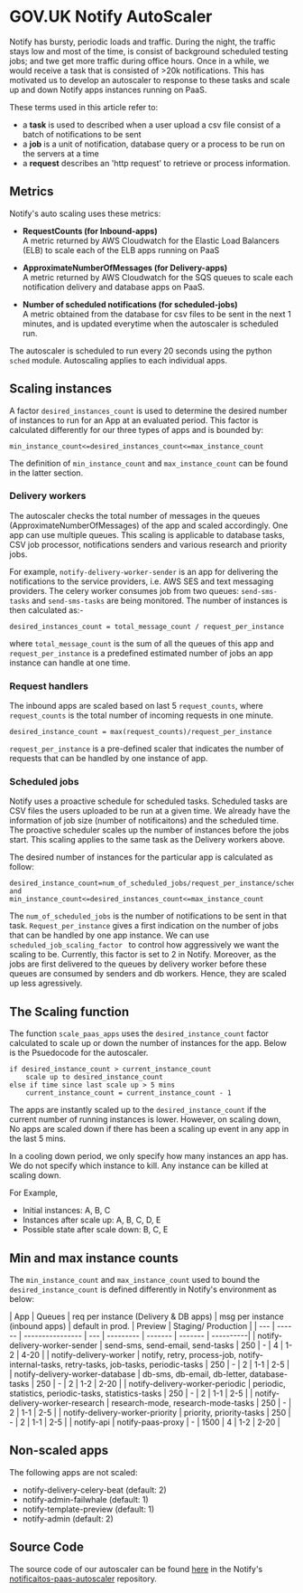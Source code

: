 # GOV.UK Notify AutoScaler
Notify has bursty, periodic loads and traffic. During the night, the traffic stays low and most of the time, is consist of background scheduled testing jobs; and twe get more traffic during office hours. Once in a while, we would receive a task that is consisted of >20k notifications. This has motivated us to develop an autoscaler to response to these tasks and scale up and down Notify apps instances running on PaaS. 

These terms used in this article refer to:

* a **task** is used to described when a user upload a csv file consist of a batch of notifications to be sent 
* a **job** is a unit of notification, database query or a process to be run on the servers at a time
* a **request** describes an 'http request' to retrieve or process information.  
 
## Metrics ##
Notify's auto scaling uses these metrics:

* **RequestCounts (for Inbound-apps)** <br>
A metric returned by AWS Cloudwatch for the Elastic Load Balancers (ELB) to scale each of the ELB apps running on PaaS

* **ApproximateNumberOfMessages (for Delivery-apps)** <br>
A metric returned by AWS Cloudwatch for the SQS queues to scale each notification delivery and database apps on PaaS.

* **Number of scheduled notifications (for scheduled-jobs)**<br>
A metric obtained from the database for csv files to be sent in the next 1 minutes, and is updated everytime when the autoscaler is scheduled run.

The autoscaler is scheduled to run every 20 seconds using the python ```sched``` module. Autoscaling applies to each individual apps. 


## Scaling instances ##
A factor `desired_instances_count` is used to determine the desired number of instances to run for an App at an evaluated period. This factor is calculated differently for our three types of apps and is bounded by:
 
`min_instance_count<=desired_instances_count<=max_instance_count`

The definition of `min_instance_count` and `max_instance_count` can be found in the latter section. 

### Delivery workers ###
The autoscaler checks the total number of messages in the queues (ApproximateNumberOfMessages) of the app and scaled accordingly. One app can use multiple queues. This scaling is applicable to database tasks, CSV job processor, notifications senders and various research and priority jobs. 

For example, 
```notify-delivery-worker-sender``` is an app for delivering the notifications to the service providers, i.e. AWS SES and text messaging providers. The celery worker consumes job from two queues: ```send-sms-tasks``` and ```send-sms-tasks``` are being monitored. The number of instances is then calculated as:-

```
desired_instances_count = total_message_count / request_per_instance
```
where `total_message_count` is the sum of all the queues of this app and `request_per_instance` is a predefined estimated number of jobs an app instance can handle at one time.

### Request handlers ##

The inbound apps are scaled based on last 5 `request_counts`, where `request_counts` is the total number of incoming requests in one minute.  

```
desired_instance_count = max(request_counts)/request_per_instance
```

`request_per_instance` is a pre-defined scaler that indicates the number of requests that can be handled by one instance of app. 


### Scheduled jobs ##
Notify uses a proactive schedule for scheduled tasks. Scheduled tasks are CSV files the users uploaded to be run at a given time. We already have the information of job size (number of notificaitons) and the scheduled time. The proactive scheduler scales up the number of instances before the jobs start. This scaling applies to the same task as the Delivery workers above. 

The desired number of instances for the particular app is calculated as follow:

```
desired_instance_count=num_of_scheduled_jobs/request_per_instance/scheduled_job_scaling_factor
and
min_instance_count<=desired_instances_count<=max_instance_count
```

The `num_of_scheduled_jobs` is the number of notifications to be sent in that task. `Request_per_instance` gives a first indication on the number of jobs that can be handled by one app instance. We can use `scheduled_job_scaling_factor ` to control how aggressively we want the scaling to be. Currently, this factor is set to 2 in Notify. Moreover, as the jobs are first delivered to the queues by delivery worker before these queues are consumed by senders and db workers. Hence, they are scaled up less agressively. 

## The Scaling function ##
The function `scale_paas_apps` uses the `desired_instance_count` factor calculated to scale up or down the number of instances for the app. Below is the Psuedocode for the autoscaler. 

```
if desired_instance_count > current_instance_count
	scale up to desired_instance_count
else if time since last scale up > 5 mins
	current_instance_count = current_instance_count - 1
```

The apps are instantly scaled up to the `desired_instance_count` if the current number of running instances is lower. However, on scaling down, No apps are scaled down if there has been a scaling up event in any app in the last 5 mins.  

In a cooling down period, we only specify how many instances an app has. We do not specify which instance to kill. Any instance can be killed at scaling down. 

For Example,

* Initial instances: A, B, C
* Instances after scale up: A, B, C, D, E
* Possible state after scale down: B, C, E

## Min and max instance counts ##
The `min_instance_count` and `max_instance_count` used to bound the `desired_instance_count` is defined differently in Notify's environment as below:

| App | Queues | req per instance  (Delivery & DB apps) | msg per instance (inbound apps) | default in prod. | Preview | Staging/ Production |
| --- | ------ | ---------------- | --- | --------- | ------- | ------- | ----------|
| notify-delivery-worker-sender | send-sms, send-email, send-tasks |  250 |    - | 4 | 1-2 | 4-20 |
| notify-delivery-worker | notify, retry, process-job, notify-internal-tasks, retry-tasks, job-tasks, periodic-tasks | 250 | - | 2 | 1-1 | 2-5 |
| notify-delivery-worker-database | db-sms, db-email, db-letter, database-tasks | 250 | - | 2 | 1-2 | 2-20 |
| notify-delivery-worker-periodic | periodic, statistics, periodic-tasks, statistics-tasks | 250 | - | 2 | 1-1 | 2-5 |
| notify-delivery-worker-research | research-mode, research-mode-tasks | 250 | - | 2 | 1-1 | 2-5 |
| notify-delivery-worker-priority | priority, priority-tasks | 250 | - | 2 | 1-1 | 2-5 |
| notify-api | notify-paas-proxy | - | 1500 | 4 | 1-2 | 2-20 |

## Non-scaled apps ##

The following apps are not scaled:

* notify-delivery-celery-beat (default: 2)
* notify-admin-failwhale (default: 1)
* notify-template-preview (default: 1)
* notify-admin (default: 2)


## Source Code

The source code of our autoscaler can be found [here](https://github.com/alphagov/notifications-paas-autoscaler/blob/master/main.py) in the Notify's [notificaitos-paas-autoscaler](https://github.com/alphagov/notifications-paas-autoscaler) repository.